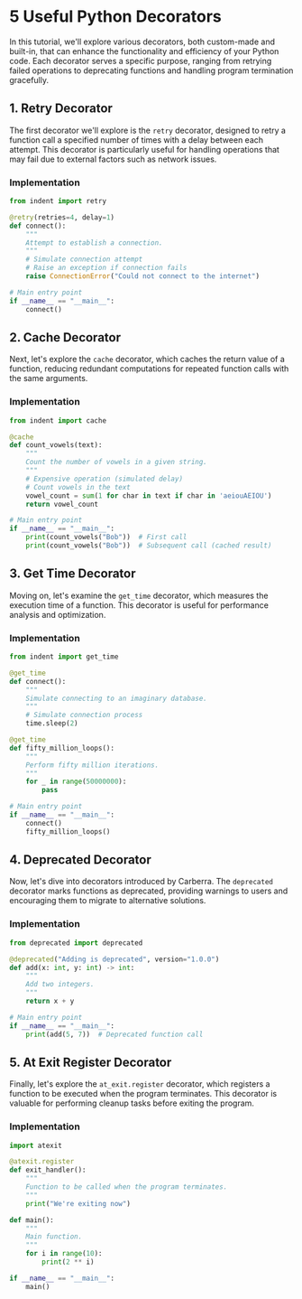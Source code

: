 
# 5 Useful Python Decorators

In this tutorial, we'll explore various decorators, both custom-made and built-in, that can enhance the functionality and efficiency of your Python code. Each decorator serves a specific purpose, ranging from retrying failed operations to deprecating functions and handling program termination gracefully.

## 1. Retry Decorator

The first decorator we'll explore is the `retry` decorator, designed to retry a function call a specified number of times with a delay between each attempt. This decorator is particularly useful for handling operations that may fail due to external factors such as network issues.

### Implementation

```python
from indent import retry

@retry(retries=4, delay=1)
def connect():
    """
    Attempt to establish a connection.
    """
    # Simulate connection attempt
    # Raise an exception if connection fails
    raise ConnectionError("Could not connect to the internet")

# Main entry point
if __name__ == "__main__":
    connect()
```

## 2. Cache Decorator

Next, let's explore the `cache` decorator, which caches the return value of a function, reducing redundant computations for repeated function calls with the same arguments.

### Implementation

```python
from indent import cache

@cache
def count_vowels(text):
    """
    Count the number of vowels in a given string.
    """
    # Expensive operation (simulated delay)
    # Count vowels in the text
    vowel_count = sum(1 for char in text if char in 'aeiouAEIOU')
    return vowel_count

# Main entry point
if __name__ == "__main__":
    print(count_vowels("Bob"))  # First call
    print(count_vowels("Bob"))  # Subsequent call (cached result)
```

## 3. Get Time Decorator

Moving on, let's examine the `get_time` decorator, which measures the execution time of a function. This decorator is useful for performance analysis and optimization.

### Implementation

```python
from indent import get_time

@get_time
def connect():
    """
    Simulate connecting to an imaginary database.
    """
    # Simulate connection process
    time.sleep(2)

@get_time
def fifty_million_loops():
    """
    Perform fifty million iterations.
    """
    for _ in range(50000000):
        pass

# Main entry point
if __name__ == "__main__":
    connect()
    fifty_million_loops()
```

## 4. Deprecated Decorator

Now, let's dive into decorators introduced by Carberra. The `deprecated` decorator marks functions as deprecated, providing warnings to users and encouraging them to migrate to alternative solutions.

### Implementation

```python
from deprecated import deprecated

@deprecated("Adding is deprecated", version="1.0.0")
def add(x: int, y: int) -> int:
    """
    Add two integers.
    """
    return x + y

# Main entry point
if __name__ == "__main__":
    print(add(5, 7))  # Deprecated function call
```

## 5. At Exit Register Decorator

Finally, let's explore the `at_exit.register` decorator, which registers a function to be executed when the program terminates. This decorator is valuable for performing cleanup tasks before exiting the program.

### Implementation

```python
import atexit

@atexit.register
def exit_handler():
    """
    Function to be called when the program terminates.
    """
    print("We're exiting now")

def main():
    """
    Main function.
    """
    for i in range(10):
        print(2 ** i)

if __name__ == "__main__":
    main()
```
